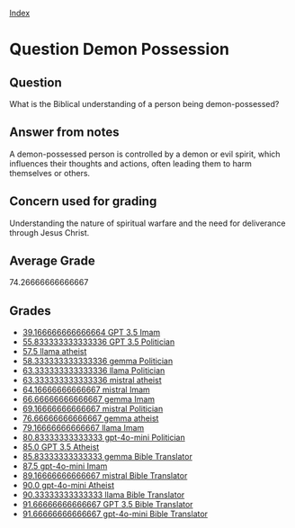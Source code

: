 
[Index](../../index.md)
# Question Demon Possession
## Question
What is the Biblical understanding of a person being demon-possessed?

## Answer from notes
A demon-possessed person is controlled by a demon or evil spirit, which influences their thoughts and actions, often leading them to harm themselves or others.

## Concern used for grading
Understanding the nature of spiritual warfare and the need for deliverance through Jesus Christ.

## Average Grade
74.26666666666667

## Grades
 * [39.166666666666664 GPT 3.5 Imam](../answers/GPT_3.5_Imam/Demon_Possession.md)
 * [55.833333333333336 GPT 3.5 Politician](../answers/GPT_3.5_Politician/Demon_Possession.md)
 * [57.5 llama atheist](../answers/llama_atheist/Demon_Possession.md)
 * [58.333333333333336 gemma Politician](../answers/gemma_Politician/Demon_Possession.md)
 * [63.333333333333336 llama Politician](../answers/llama_Politician/Demon_Possession.md)
 * [63.333333333333336 mistral atheist](../answers/mistral_atheist/Demon_Possession.md)
 * [64.16666666666667 mistral Imam](../answers/mistral_Imam/Demon_Possession.md)
 * [66.66666666666667 gemma Imam](../answers/gemma_Imam/Demon_Possession.md)
 * [69.16666666666667 mistral Politician](../answers/mistral_Politician/Demon_Possession.md)
 * [76.66666666666667 gemma atheist](../answers/gemma_atheist/Demon_Possession.md)
 * [79.16666666666667 llama Imam](../answers/llama_Imam/Demon_Possession.md)
 * [80.83333333333333 gpt-4o-mini Politician](../answers/gpt-4o-mini_Politician/Demon_Possession.md)
 * [85.0 GPT 3.5 Atheist](../answers/GPT_3.5_Atheist/Demon_Possession.md)
 * [85.83333333333333 gemma Bible Translator](../answers/gemma_Bible_Translator/Demon_Possession.md)
 * [87.5 gpt-4o-mini Imam](../answers/gpt-4o-mini_Imam/Demon_Possession.md)
 * [89.16666666666667 mistral Bible Translator](../answers/mistral_Bible_Translator/Demon_Possession.md)
 * [90.0 gpt-4o-mini Atheist](../answers/gpt-4o-mini_Atheist/Demon_Possession.md)
 * [90.33333333333333 llama Bible Translator](../answers/llama_Bible_Translator/Demon_Possession.md)
 * [91.66666666666667 GPT 3.5 Bible Translator](../answers/GPT_3.5_Bible_Translator/Demon_Possession.md)
 * [91.66666666666667 gpt-4o-mini Bible Translator](../answers/gpt-4o-mini_Bible_Translator/Demon_Possession.md)

